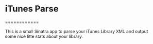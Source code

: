 # iTunes Parse
============

This is a small Sinatra app to parse your iTunes Library XML and output some nice litte stats about your library.